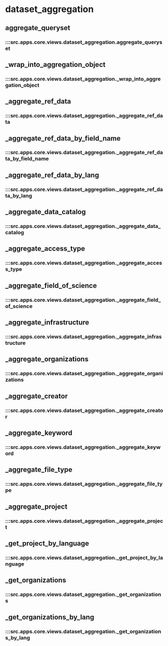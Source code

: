 # dataset_aggregation

## aggregate_queryset

### :::src.apps.core.views.dataset_aggregation.aggregate_queryset

## _wrap_into_aggregation_object

### :::src.apps.core.views.dataset_aggregation._wrap_into_aggregation_object

## _aggregate_ref_data

### :::src.apps.core.views.dataset_aggregation._aggregate_ref_data

## _aggregate_ref_data_by_field_name

### :::src.apps.core.views.dataset_aggregation._aggregate_ref_data_by_field_name

## _aggregate_ref_data_by_lang

### :::src.apps.core.views.dataset_aggregation._aggregate_ref_data_by_lang

## _aggregate_data_catalog

### :::src.apps.core.views.dataset_aggregation._aggregate_data_catalog

## _aggregate_access_type

### :::src.apps.core.views.dataset_aggregation._aggregate_access_type

## _aggregate_field_of_science

### :::src.apps.core.views.dataset_aggregation._aggregate_field_of_science

## _aggregate_infrastructure

### :::src.apps.core.views.dataset_aggregation._aggregate_infrastructure

## _aggregate_organizations

### :::src.apps.core.views.dataset_aggregation._aggregate_organizations

## _aggregate_creator

### :::src.apps.core.views.dataset_aggregation._aggregate_creator

## _aggregate_keyword

### :::src.apps.core.views.dataset_aggregation._aggregate_keyword

## _aggregate_file_type

### :::src.apps.core.views.dataset_aggregation._aggregate_file_type

## _aggregate_project

### :::src.apps.core.views.dataset_aggregation._aggregate_project

## _get_project_by_language

### :::src.apps.core.views.dataset_aggregation._get_project_by_language

## _get_organizations

### :::src.apps.core.views.dataset_aggregation._get_organizations

## _get_organizations_by_lang

### :::src.apps.core.views.dataset_aggregation._get_organizations_by_lang

